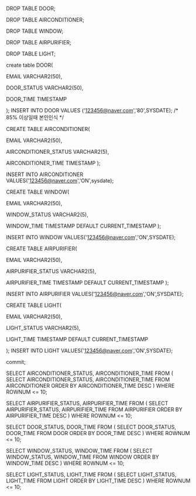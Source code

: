 DROP TABLE DOOR;

DROP TABLE AIRCONDITIONER;

DROP TABLE WINDOW;

DROP TABLE AIRPURIFIER;

DROP TABLE LIGHT;



create table DOOR(

EMAIL VARCHAR2(50),

DOOR_STATUS VARCHAR2(50),

DOOR_TIME TIMESTAMP

);
INSERT INTO DOOR VALUES ('123456@naver.com','80',SYSDATE);
/*
85% 이상일때 본인인식 
*/


CREATE TABLE AIRCONDITIONER(

EMAIL VARCHAR2(50),

AIRCONDITIONER_STATUS VARCHAR2(5),

AIRCONDITIONER_TIME TIMESTAMP 
);


INSERT INTO AIRCONDITIONER VALUES('123456@naver.com','ON',sysdate);


CREATE TABLE WINDOW(

EMAIL VARCHAR2(50),

WINDOW_STATUS VARCHAR2(5),

WINDOW_TIME TIMESTAMP DEFAULT CURRENT_TIMESTAMP
);

INSERT INTO WINDOW VALUES('123456@naver.com','ON',SYSDATE);


CREATE TABLE AIRPURIFIER(

EMAIL VARCHAR2(50),

AIRPURIFIER_STATUS VARCHAR2(5),

AIRPURIFIER_TIME TIMESTAMP DEFAULT CURRENT_TIMESTAMP
);

INSERT INTO AIRPURIFIER VALUES('123456@naver.com','ON',SYSDATE);


CREATE TABLE LIGHT(

EMAIL VARCHAR2(50),

LIGHT_STATUS VARCHAR2(5),

LIGHT_TIME TIMESTAMP DEFAULT CURRENT_TIMESTAMP

);
INSERT INTO LIGHT VALUES('123456@naver.com','ON',SYSDATE);

commit;

SELECT AIRCONDITIONER_STATUS, AIRCONDITIONER_TIME
FROM 
 (
  SELECT AIRCONDITIONER_STATUS, AIRCONDITIONER_TIME
  FROM AIRCONDITIONER
  ORDER BY AIRCONDITIONER_TIME DESC
 )
WHERE ROWNUM <= 10;

SELECT AIRPURIFIER_STATUS, AIRPURIFIER_TIME
FROM 
 (
  SELECT AIRPURIFIER_STATUS, AIRPURIFIER_TIME
  FROM AIRPURIFIER
  ORDER BY AIRPURIFIER_TIME DESC
 )
WHERE ROWNUM <= 10;

SELECT DOOR_STATUS, DOOR_TIME
FROM 
 (
  SELECT DOOR_STATUS, DOOR_TIME
  FROM DOOR
  ORDER BY DOOR_TIME DESC
 )
WHERE ROWNUM <= 10;

SELECT WINDOW_STATUS, WINDOW_TIME
FROM 
 (
  SELECT WINDOW_STATUS, WINDOW_TIME
  FROM WINDOW
  ORDER BY WINDOW_TIME DESC
 )
WHERE ROWNUM <= 10;

SELECT LIGHT_STATUS, LIGHT_TIME
FROM 
 (
  SELECT LIGHT_STATUS, LIGHT_TIME
  FROM LIGHT
  ORDER BY LIGHT_TIME DESC
 )
WHERE ROWNUM <= 10;

